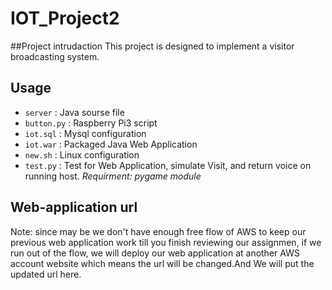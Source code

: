 # IOT_Project2

##Project intrudaction
This project is designed to implement a visitor broadcasting system.

## Usage

* `server` :  Java sourse file
* `button.py` : Raspberry Pi3 script
* `iot.sql` : Mysql configuration
* `iot.war` : Packaged Java Web Application
* `new.sh` : Linux configuration
* `test.py` :  Test for Web Application, simulate Visit, and return voice on running host. *Requirment: pygame module*

## Web-application url
Note: since may be we don't have enough free flow of AWS to keep our previous web application work till you finish reviewing our assignmen, if we run out of the flow, we will deploy our web application at another AWS account website which means the url will be changed.And We will put the updated url here. 

